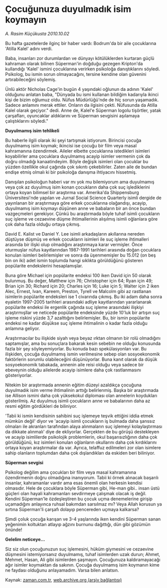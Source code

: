 # Çocuğunuza duyulmadık isim koymayın

*A. Rasim Küçükusta 2010.10.02*

<td class="news-spot">
<p>Bu hafta gazetelerde ilginç bir haber vardı: Bodrum'da bir aile çocuklarına 'Atilla Kalel' adını verdi.</p>
<p><p>Baba, insanları zor durumlardan ve dünyayı kötülüklerden kurtaran güçlü kahraman olarak bilinen Süperman'in doğduğu gezegen Kripton'da kullandığı 'Kalel' ismini çocuklarına verirken psikoloğa danıştıklarını söyledi. Psikolog, bu ismin sorun olmayacağını, tersine kendine olan güvenini artırabileceğini söylemiş.
<p>Ünlü aktör Nicholas Cage'in bugün 4 yaşındaki oğlunun da adının 'Kalel' olduğunu anlatan baba, "Dünyada bu ismi kullanan bildiğim kadarıyla ikinci kişi de bizim oğlumuz oldu. Nüfus Müdürlüğü'nde de hiç sorun yaşamadık. Sadece anlamını merak ettiler. Onların da ilgisini çekti. Nüfusunda da Atilla Kalel olarak geçiyor." dedi. Anne de, Kalel'e Süperman logolu tişörtler, yatak çarşafları, oyuncaklar aldıklarını ve Süperman sevgisini aşılamaya çalıştıklarını söyledi."
<p><b>Duyulmamış isim tehlikeli</b>
<p>Bu haberle ilgili olarak iki şeyi tartışmak istiyorum. Birincisi çocuğa duyulmamış isim koymak; ikincisi ise çocuğu bir film veya masal kahramanına özendirmek. Aileler elbette çocuklarına istedikleri isimleri koyabilirler ama çocuklara duyulmamış acayip isimler vermenin çok da doğru olmadığı kanaatindeyim. Böyle değişik isimleri olan çocuklar bu yüzden özellikle okul çağında çok sıkıntı çekebilirler. Zaten aile de bundan endişe etmiş olmalı ki bir psikoloğa danışma ihtiyacını hissetmiş. 
<p>Danışılan psikoloğun haberi var mı yok mu bilemiyorum ama duyulmamış veya çok az duyulmuş isim konan çocukların daha çok suç işlediklerini ortaya koyan bilimsel bir araştırma var. Amerika'da Shippensburg Üniversitesi'nde yapılan ve Jurnal Social Science Quarterly isimli dergide de yayınlanan bir araştırmaya göre erkek çocuklarına olağandışı, acayip, duyulmamış isim koymayı düşünen anne ve babaların bir an önce bundan vazgeçmeleri gerekiyor. Çünkü bu araştırmada böyle tuhaf isimli çocukların suç işleme ve cezaevine düşme ihtimallerinin alışılmış isimli oğlanlara göre çok daha fazla olduğu ortaya çıkmış.
<p>David E. Kalist ve Daniel Y. Lee isimli arkadaşların akıllarına nereden düştüyse düşmüş ve erkek çocukların isimleri ile suç işleme ihtimalleri arasında bir ilişki olup olmadığını araştırmaya karar vermişler. Önce oturmuşlar nüfus kayıtlarından 1987-1991 tarihleri arasında doğan çocuklara konulan isimleri belirlemişler ve sonra da üşenmemişler bu 15.012 (on beş bin on iki) adet ismin toplumda hangi sıklıkta görüldüğünü gösteren popülarite endekslerini hesaplamışlar.
<p>Buna göre Michael için popülarite endeksi 100 iken David için 50 olarak bulunmuş. Bu değer, Matthew için 76; Christopher için 64; Ryan için 49; Brian için 30; Richard için 20; Charles için 16; Luke için 5; Walter için 2 iken Alec, Ernest, Ivan, Kareem, Preston, Tyrell ve Malcolm gibi az rastlanan isimlerin popülarite endeksleri ise 1 civarında çıkmış. Bu iki adam daha sonra eyaletin 1997-2005 tarihleri arasındaki adliye kayıtlarından yararlanarak popülarite endeksi ile ergenlik çağında suç işleme arasındaki ilişkiyi araştırmışllar ve neticede popülarite endeksinde yüzde 10'luk bir artışın suç işleme riskini yüzde 3,7 azalttığını belirlemişler. Bu, bir ismin popülarite endeksi ne kadar düşükse suç işleme ihtimalinin o kadar fazla olduğu anlamına geliyor.
<p>Araştırmacılar bu ilişkide siyah veya beyaz ırktan olmanın bir rolü olmadığını saptamışlar, ama bu sonuçlara bakarak kesin sebebin ne olduğu konusunda fazla bir şey söyleyemiyorlar. Bu konuda bazı spekülasyonları var. Bu ilişkiden, çocuğa duyulmamış ismin verilmesine sebep olan sosyoekonomik faktörlerin sorumlu olabileceğini düşünüyorlar. Buna kanıt olarak da düşük sosyoekonomik tabakada, annenin aile reisi olduğu veya sadece bir ebeveynin olduğu ailelerde acayip isimlere daha çok rastlanmasını gösteriyorlar.
<p>Nitekim bir araştırmada annenin eğitim düzeyi azaldıkça çocuğuna duyulmadık isim verme ihtimalinin arttığı belirlenmiş. Başka bir araştırmada ise Allison ismini daha çok yüksekokul diploması olan annelerin koydukları gösterilmiş. Az duyulmuş isimli çocukların anne ve babalarının daha az resmi eğitim gördükleri de biliniyor. 
<p>'Tabii ki ismin kendisinin sahibini suç işlemeye teşvik ettiğini iddia etmek mümkün değil' diyor ve 'acayip isimli çocukların iş bulmada daha şanssız olmaları ile akranları tarafından alaya alınmaların suç işlemeyi kolaylaştırması da dikkate alınmalı' diye de ekliyorlar. Gerçekten de bu görüşü destekleyen ve acayip isimlilerde psikolojik problemlerin, okul başarısızlığının daha çok görüldüğünü, kız isimleri konulan oğlanların okullarını daha çok kırdıklarını ortaya koyan araştırmalar da var. Ayrıca, telaffuz edilmeleri zor olan isimlere sahip olanların toplumdan daha çok dışlandıkları da eskiden beri biliniyor.
<p><b>Süperman sevgisi</b>
<p>Psikolog değilim ama çocukları bir film veya masal kahramanına özendirmenin doğru olmadığına inanıyorum. Tabii ki örnek alınacak başarılı insanlar, kahramanlar vardır ama esas önemli olan herkesin kendisi olmasıdır. Hele de çocuklara böyle Süperman gibi, He-man gibi.. insan üstü güçleri olan hayali kahramanları sevdirmeye çalışmak olacak iş değil. Kendini Süperman'le özdeşleştiren bu çocuk uçma denemelerine girişip uçamadığını anlayınca ruhsal bakımdan sarsılmaz mı? Veya Allah korusun ya sırtına Süperman'li çarşafı dolayıp pencereden uçmaya kalkarsa?
<p>Şimdi çoluk çocuğa karışan ve 3-4 yaşlarında iken kendini Süperman sanan yeğenimin koltuktan atlayıp ağzını burnunu dağıttığı, dün gibi gözümün önünde!
<p><b>Gelelim neticeye...</b>
<p>Siz siz olun çocuğunuzun suç işlemesini, hüküm giymesini ve cezaevine düşmesini istemiyorsanız duyulmamış, tuhaf isimlerden uzak durun; Ahmet, Mehmet, Hasan, Ali gibi isimlerden şaşmayın. Çocuğunuza kaldıramayacağı ağır isimler koymaktan da sakının. Çocuğa duyulmamış isim koymanın kime ne faydası olduğunu anlayamadım. Varsa bilen anlatsın. </p>
<a href="http://web.archive.org/web/20101130220549/mailto:/">
</a></p></p></p></p></p></p></p></p></p></p></p></p></p></p></p></td>

Kaynak: [zaman.com.tr](http://zaman.com.tr/yazar.do?yazino=1034586), [web.archive.org (arşiv bağlantısı)](http://web.archive.org/web/20101130220549/http://zaman.com.tr/yazar.do?yazino=1034586)
